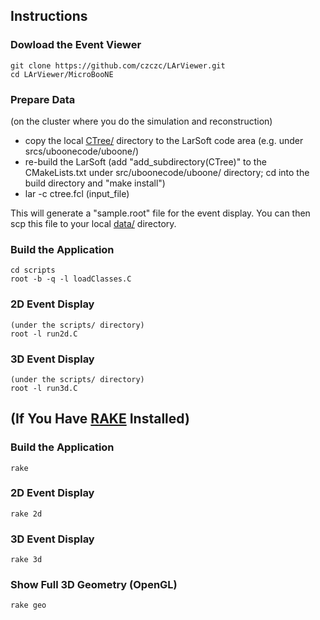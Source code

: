 ## Instructions

### Dowload the Event Viewer 

    git clone https://github.com/czczc/LArViewer.git
    cd LArViewer/MicroBooNE

### Prepare Data 

(on the cluster where you do the simulation and reconstruction)

* copy the local [CTree/](https://github.com/czczc/LArViewer/tree/master/MicroBooNE/CTree) directory to the LarSoft code area (e.g. under srcs/uboonecode/uboone/)
* re-build the LarSoft (add "add_subdirectory(CTree)" to the CMakeLists.txt under src/uboonecode/uboone/ directory; cd into the build directory and "make install")
* lar -c ctree.fcl (input_file)

This will generate a "sample.root" file for the event display. You can then scp this file to your local [data/](https://github.com/czczc/LArViewer/tree/master/MicroBooNE/data) directory.

### Build the Application
    cd scripts
    root -b -q -l loadClasses.C

### 2D Event Display
    (under the scripts/ directory)
    root -l run2d.C

### 3D Event Display
    (under the scripts/ directory)
    root -l run3d.C


## (If You Have [RAKE](https://github.com/jimweirich/rake) Installed)

### Build the Application
    rake

### 2D Event Display

    rake 2d

### 3D Event Display
    
    rake 3d

### Show Full 3D Geometry (OpenGL)
    
    rake geo

